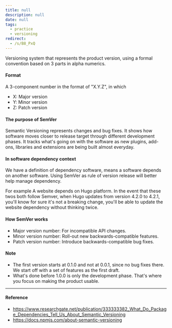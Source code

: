 ```yaml
---
title: null
description: null
date: null
tags:
  - practice
  - versioning
redirect:
  - /s/B8_PxQ
---
```


Versioning system that represents the product version, using a formal convention based on 3 parts in alpha numerics.

#### Format

A 3-component number in the format of "X.Y.Z", in which

- X: Major version
- Y: Minor version
- Z: Patch version

#### The purpose of SemVer

Semantic Versioning represents changes and bug fixes. It shows how software moves closer to release target through different development phases. It tracks what's going on with the software as new plugins, add-ons, libraries and extensions are being built almost everyday.

#### In software dependency context

We have a definition of dependency software, means a software depends on another software. Using SemVer as rule of version release will better help manage dependency.

For example A website depends on Hugo platform. In the event that these twos both follow Semver, when Hugo updates from version 4.2.0 to 4.2.1, you'll know for sure it's not a breaking change, you'll be able to update the website dependency without thinking twice.

#### How SemVer works

- Major version number: For incompatible API changes.
- Minor version number: Roll-out new backwards-compatible features.
- Patch version number: Introduce backwards-compatible bug fixes.

#### Note

- The first version starts at 0.1.0 and not at 0.0.1, since no bug fixes there. We start off with a set of features as the first draft.
- What's done before 1.0.0 is only the development phase. That's where you focus on making the product usable.

---

#### Reference

- https://www.researchgate.net/publication/333333382_What_Do_Package_Dependencies_Tell_Us_About_Semantic_Versioning
- https://docs.npmjs.com/about-semantic-versioning
